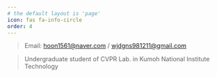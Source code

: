 ```yaml
---
# the default layout is 'page'
icon: fas fa-info-circle
order: 4
---
```


> Email: hoon1561@naver.com / wjdgns981211@gmail.com

> Undergraduate student of CVPR Lab. in Kumoh National Institute Technology 



